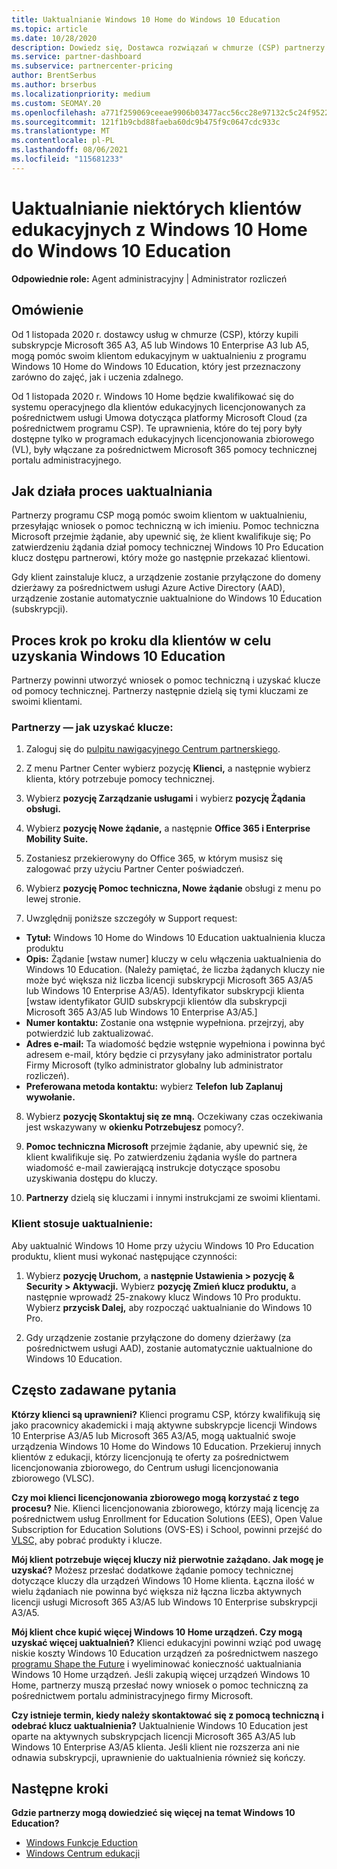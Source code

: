 ```yaml
---
title: Uaktualnianie Windows 10 Home do Windows 10 Education
ms.topic: article
ms.date: 10/28/2020
description: Dowiedz się, Dostawca rozwiązań w chmurze (CSP) partnerzy mogą uaktualnić niektórych swoich klientów edukacyjnych z Windows 10 Home do Windows 10 Education
ms.service: partner-dashboard
ms.subservice: partnercenter-pricing
author: BrentSerbus
ms.author: brserbus
ms.localizationpriority: medium
ms.custom: SEOMAY.20
ms.openlocfilehash: a771f259069ceeae9906b03477acc56cc28e97132c5c24f9522275d49c924f62
ms.sourcegitcommit: 121f1b9cbd88faeba60dc9b475f9c0647cdc933c
ms.translationtype: MT
ms.contentlocale: pl-PL
ms.lasthandoff: 08/06/2021
ms.locfileid: "115681233"
---
```

# <a name="upgrade-some-education-customers-from-windows-10-home-to-windows-10-education"></a>Uaktualnianie niektórych klientów edukacyjnych z Windows 10 Home do Windows 10 Education

**Odpowiednie role:** Agent administracyjny | Administrator rozliczeń

## <a name="overview"></a>Omówienie

Od 1 listopada 2020 r. dostawcy usług w chmurze (CSP), którzy kupili subskrypcje Microsoft 365 A3, A5 lub Windows 10 Enterprise A3 lub A5, mogą pomóc swoim klientom edukacyjnym w uaktualnieniu z programu Windows 10 Home do Windows 10 Education, który jest przeznaczony zarówno do zajęć, jak i uczenia zdalnego.

Od 1 listopada 2020 r. Windows 10 Home będzie kwalifikować się do systemu operacyjnego dla klientów edukacyjnych licencjonowanych za pośrednictwem usługi Umowa dotycząca platformy Microsoft Cloud (za pośrednictwem programu CSP). Te uprawnienia, które do tej pory były dostępne tylko w programach edukacyjnych licencjonowania zbiorowego (VL), były włączane za pośrednictwem Microsoft 365 pomocy technicznej portalu administracyjnego. 

## <a name="how-the-upgrade-process-works"></a>Jak działa proces uaktualniania

Partnerzy programu CSP mogą pomóc swoim klientom w uaktualnieniu, przesyłając wniosek o pomoc techniczną w ich imieniu. Pomoc techniczna Microsoft przejmie żądanie, aby upewnić się, że klient kwalifikuje się; Po zatwierdzeniu żądania dział pomocy technicznej Windows 10 Pro Education klucz dostępu partnerowi, który może go następnie przekazać klientowi.

Gdy klient zainstaluje klucz, a urządzenie zostanie przyłączone do domeny dzierżawy za pośrednictwem usługi Azure Active Directory (AAD), urządzenie zostanie automatycznie uaktualnione do Windows 10 Education (subskrypcji).   

## <a name="step-by-step-process-for-customers-to-get-windows-10-education"></a>Proces krok po kroku dla klientów w celu uzyskania Windows 10 Education

Partnerzy powinni utworzyć wniosek o pomoc techniczną i uzyskać klucze od pomocy technicznej. Partnerzy następnie dzielą się tymi kluczami ze swoimi klientami.

### <a name="partners--how-to-get-the-keys"></a>Partnerzy — jak uzyskać klucze:

1. Zaloguj się do [pulpitu nawigacyjnego Centrum partnerskiego](https://partner.microsoft.com/dashboard).

2. Z menu Partner Center wybierz pozycję **Klienci,** a następnie wybierz klienta, który potrzebuje pomocy technicznej.

3. Wybierz **pozycję Zarządzanie usługami** i wybierz **pozycję Żądania obsługi.**

4. Wybierz **pozycję Nowe żądanie,** a następnie **Office 365 i Enterprise Mobility Suite.**

5. Zostaniesz przekierowyny do Office 365, w którym musisz się zalogować przy użyciu Partner Center poświadczeń.

6. Wybierz **pozycję Pomoc techniczna, Nowe żądanie** obsługi z menu po lewej stronie.

7. Uwzględnij poniższe szczegóły w Support request:

- **Tytuł:** Windows 10 Home do Windows 10 Education uaktualnienia klucza produktu
- **Opis:** Żądanie [wstaw numer] kluczy w celu włączenia uaktualnienia do Windows 10 Education. (Należy pamiętać, że liczba żądanych kluczy nie może być większa niż liczba licencji subskrypcji Microsoft 365 A3/A5 lub Windows 10 Enterprise A3/A5). Identyfikator subskrypcji klienta [wstaw identyfikator GUID subskrypcji klientów dla subskrypcji Microsoft 365 A3/A5 lub Windows 10 Enterprise A3/A5.]
- **Numer kontaktu:** Zostanie ona wstępnie wypełniona. przejrzyj, aby potwierdzić lub zaktualizować.
- **Adres e-mail:** Ta wiadomość będzie wstępnie wypełniona i powinna być adresem e-mail, który będzie ci przysyłany jako administrator portalu Firmy Microsoft (tylko administrator globalny lub administrator rozliczeń).
- **Preferowana metoda kontaktu:** wybierz **Telefon** **lub Zaplanuj wywołanie.**

8. Wybierz **pozycję Skontaktuj się ze mną.** Oczekiwany czas oczekiwania jest wskazywany w **okienku Potrzebujesz** pomocy?.

9. **Pomoc techniczna Microsoft** przejmie żądanie, aby upewnić się, że klient kwalifikuje się. Po zatwierdzeniu żądania wyśle do partnera wiadomość e-mail zawierającą instrukcje dotyczące sposobu uzyskiwania dostępu do kluczy.

10. **Partnerzy** dzielą się kluczami i innymi instrukcjami ze swoimi klientami.

### <a name="customer-applies-the-upgrade"></a>Klient stosuje uaktualnienie:

Aby uaktualnić Windows 10 Home przy użyciu Windows 10 Pro Education produktu, klient musi wykonać następujące czynności:  

1. Wybierz **pozycję Uruchom,** a **następnie Ustawienia > pozycję & Security > Aktywacji.** Wybierz **pozycję Zmień klucz produktu,** a następnie wprowadź 25-znakowy klucz Windows 10 Pro produktu. Wybierz **przycisk Dalej,** aby rozpocząć uaktualnianie do Windows 10 Pro.

2. Gdy urządzenie zostanie przyłączone do domeny dzierżawy (za pośrednictwem usługi AAD), zostanie automatycznie uaktualnione do Windows 10 Education.  

## <a name="frequently-asked-questions"></a>Często zadawane pytania

**Którzy klienci są uprawnieni?**
Klienci programu CSP, którzy kwalifikują się jako pracownicy akademicki i mają aktywne subskrypcje licencji Windows 10 Enterprise A3/A5 lub Microsoft 365 A3/A5, mogą uaktualnić swoje urządzenia Windows 10 Home do Windows 10 Education. Przekieruj innych klientów z edukacji, którzy licencjonują te oferty za pośrednictwem licencjonowania zbiorowego, do Centrum usługi licencjonowania zbiorowego (VLSC).

**Czy moi klienci licencjonowania zbiorowego mogą korzystać z tego procesu?**
Nie. Klienci licencjonowania zbiorowego, którzy mają licencję za pośrednictwem usług Enrollment for Education Solutions (EES), Open Value Subscription for Education Solutions (OVS-ES) i School, powinni przejść do [VLSC,](https://www.microsoft.com/Licensing/servicecenter/default.aspx) aby pobrać produkty i klucze. 

**Mój klient potrzebuje więcej kluczy niż pierwotnie zażądano. Jak mogę je uzyskać?**
Możesz przesłać dodatkowe żądanie pomocy technicznej dotyczące kluczy dla urządzeń Windows 10 Home klienta. Łączna ilość w wielu żądaniach nie powinna być większa niż łączna liczba aktywnych licencji usługi Microsoft 365 A3/A5 lub Windows 10 Enterprise subskrypcji A3/A5.

**Mój klient chce kupić więcej Windows 10 Home urządzeń. Czy mogą uzyskać więcej uaktualnień?**
Klienci edukacyjni powinni wziąć pod uwagę niskie koszty Windows 10 Education urządzeń za pośrednictwem naszego [programu Shape the Future](https://www.microsoft.com/education/products/windows/shapethefuture.aspx) i wyeliminować konieczność uaktualniania Windows 10 Home urządzeń. Jeśli zakupią więcej urządzeń Windows 10 Home, partnerzy muszą przesłać nowy wniosek o pomoc techniczną za pośrednictwem portalu administracyjnego firmy Microsoft.

**Czy istnieje termin, kiedy należy skontaktować się z pomocą techniczną i odebrać klucz uaktualnienia?**
Uaktualnienie Windows 10 Education jest oparte na aktywnych subskrypcjach licencji Microsoft 365 A3/A5 lub Windows 10 Enterprise A3/A5 klienta. Jeśli klient nie rozszerza ani nie odnawia subskrypcji, uprawnienie do uaktualnienia również się kończy.

## <a name="next-steps"></a>Następne kroki

**Gdzie partnerzy mogą dowiedzieć się więcej na temat Windows 10 Education?**

- [Windows Funkcje Eduction](https://www.microsoft.com/education/products/windows/features)
- [Windows Centrum edukacji](/education/windows/)